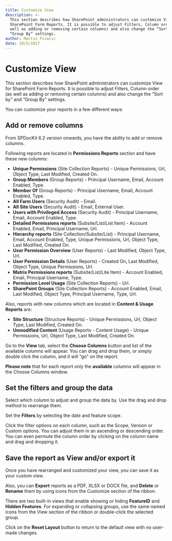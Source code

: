 ```yaml
---
title: Customize View
description: >-
  This section describes how SharePoint administrators can customize View for
  SharePoint Farm Reports. It is possible to adjust Filters, Column order (as
  well as adding or removing certain columns) and also change the “Sort by” and
  “Group By” settings.
author: Martin Pisacic
date: 18/5/2017
---
```


# Customize View

This section describes how SharePoint administrators can customize View for SharePoint Farm Reports. It is possible to adjust Filters, Column order \(as well as adding or removing certain columns\) and also change the “Sort by” and “Group By” settings.

You can customize your reports in a few different ways:

## **Add or remove columns**

From SPDocKit 6.2 version onwards, you have the ability to add or remove columns.

Following reports are located in **Permissions Reports** section and have these new columns:

* **Unique Permissions** \(Site Collection Reports\) - Unique Permissions, Url, Object Type, Last Modified, Created On.
* **Group Members** \(Group Reports\) - Principal Username, Email, Account Enabled, Type.
* **Member Of** \(Group Reports\) - Principal Username, Email, Account Enabled, Type.
* **All Farm Users** \(Security Audit\) - Email.
* **All Site Users** \(Security Audit\) - Email, External User.
* **Users with Privileged Access** \(Security Audit\) - Principal Username, Email, Account Enabled, Type.
* **Detailed Permissions reports** \(Subsite/List/List Item\) - Account Enabled, Email, Principal Username, Url.
* **Hierarchy reports** \(Site Collection/Subsite/List\) - Principal Username, Email, Account Enabled, Type, Unique Permissions, Url, Object Type, Last Modified, Created On.
* **User Permission Overview** \(User Reports\) - Last Modified, Object Type, Url.
* **User Permission Details** \(User Reports\) - Created On, Last Modified, Object Type, Unique Permissions, Url.
* **Matrix Permissions reports** \(Subsite/List/Lite Item\) - Account Enabled, Email, Principal Username, Type.
* **Permission Level Usage** \(Site Collection Reports\) - Url.
* **SharePoint Groups** \(Site Collection Reports\) - Account Enabled, Email, Last Modified, Object Type, Principal Username, Type, Url.

Also, reports with new columns which are located in **Content & Usage Reports** are:

* **Site Structure** \(Structure Reports\) - Unique Permissions, Url, Object Type, Last Modified, Created On.
* **Unmodified Content** \(Usage Reports - Content Usage\) - Unique Permissions, Url, Object Type, Last Modified, Created On.

Go to the **View** tab, select the **Choose Columns** button and list of the available columns will appear. You can drag and drop them, or simply double click the column, and it will “go” on the report.

**Please note** that for each report only the **available** columns will appear in the Choose Columns window.

## **Set the filters and group the data**

Select which column to adjust and group the data by. Use the drag and drop method to rearrange them.

Set the **Filters** by selecting the date and feature scope.

Click the filter options on each column, such as the Scope, Version or Custom options. You can adjust them in an ascending or descending order. You can even permute the column order by clicking on the column name and drag and dropping it.

## **Save the report as View and/or export it**

Once you have rearranged and customized your view, you can save it as your custom view.

Also, you can **Export** reports as a PDF, XLSX or DOCX file, and **Delete** or **Rename** them by using icons from the Customize section of the ribbon.

There are two built-in views that enable showing or hiding **FeatureID** and **Hidden Features**. For expanding or collapsing groups, use the same named icons from the View section of the ribbon or double-click the selected group.

Click on the **Reset Layout** button to return to the default view with no user-made changes.

